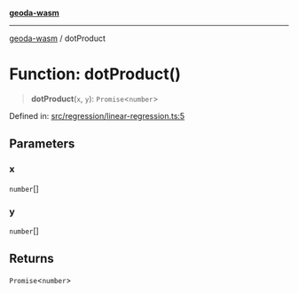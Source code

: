 [**geoda-wasm**](../README.md)

***

[geoda-wasm](../globals.md) / dotProduct

# Function: dotProduct()

> **dotProduct**(`x`, `y`): `Promise`\<`number`\>

Defined in: [src/regression/linear-regression.ts:5](https://github.com/GeoDaCenter/geoda-lib/blob/0ad3977fd23db605b1dc766f99d329a28ef59f68/src/js/src/regression/linear-regression.ts#L5)

## Parameters

### x

`number`[]

### y

`number`[]

## Returns

`Promise`\<`number`\>

